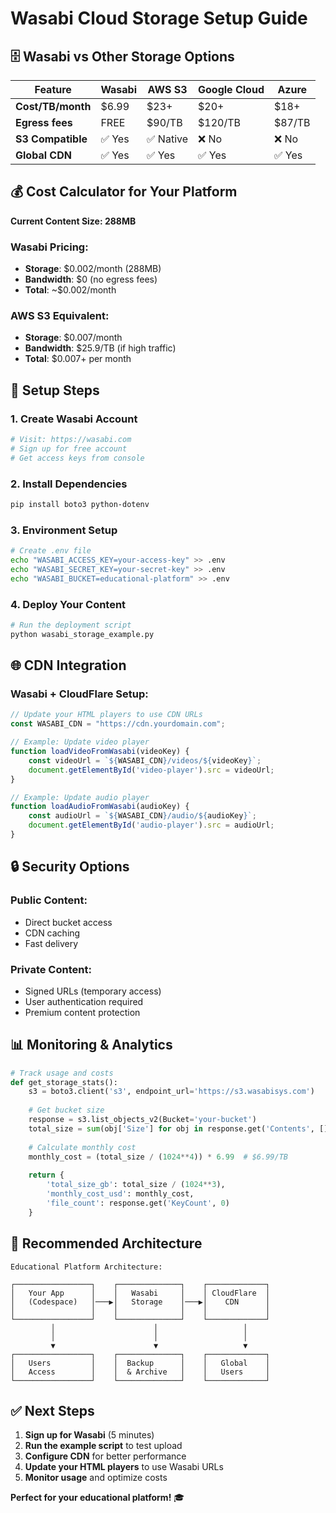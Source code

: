 # Wasabi Cloud Storage Setup Guide

## 🗄️ Wasabi vs Other Storage Options

| Feature | Wasabi | AWS S3 | Google Cloud | Azure |
|---------|--------|--------|--------------|-------|
| **Cost/TB/month** | $6.99 | $23+ | $20+ | $18+ |
| **Egress fees** | FREE | $90/TB | $120/TB | $87/TB |
| **S3 Compatible** | ✅ Yes | ✅ Native | ❌ No | ❌ No |
| **Global CDN** | ✅ Yes | ✅ Yes | ✅ Yes | ✅ Yes |

## 💰 Cost Calculator for Your Platform

**Current Content Size: 288MB**

### Wasabi Pricing:
- **Storage**: $0.002/month (288MB)
- **Bandwidth**: $0 (no egress fees)
- **Total**: ~$0.002/month

### AWS S3 Equivalent:
- **Storage**: $0.007/month  
- **Bandwidth**: $25.9/TB (if high traffic)
- **Total**: $0.007+ per month

## 🚀 Setup Steps

### 1. Create Wasabi Account
```bash
# Visit: https://wasabi.com
# Sign up for free account
# Get access keys from console
```

### 2. Install Dependencies
```bash
pip install boto3 python-dotenv
```

### 3. Environment Setup
```bash
# Create .env file
echo "WASABI_ACCESS_KEY=your-access-key" >> .env
echo "WASABI_SECRET_KEY=your-secret-key" >> .env
echo "WASABI_BUCKET=educational-platform" >> .env
```

### 4. Deploy Your Content
```bash
# Run the deployment script
python wasabi_storage_example.py
```

## 🌐 CDN Integration

### Wasabi + CloudFlare Setup:
```javascript
// Update your HTML players to use CDN URLs
const WASABI_CDN = "https://cdn.yourdomain.com";

// Example: Update video player
function loadVideoFromWasabi(videoKey) {
    const videoUrl = `${WASABI_CDN}/videos/${videoKey}`;
    document.getElementById('video-player').src = videoUrl;
}

// Example: Update audio player  
function loadAudioFromWasabi(audioKey) {
    const audioUrl = `${WASABI_CDN}/audio/${audioKey}`;
    document.getElementById('audio-player').src = audioUrl;
}
```

## 🔒 Security Options

### Public Content:
- Direct bucket access
- CDN caching
- Fast delivery

### Private Content:
- Signed URLs (temporary access)
- User authentication required
- Premium content protection

## 📊 Monitoring & Analytics

```python
# Track usage and costs
def get_storage_stats():
    s3 = boto3.client('s3', endpoint_url='https://s3.wasabisys.com')
    
    # Get bucket size
    response = s3.list_objects_v2(Bucket='your-bucket')
    total_size = sum(obj['Size'] for obj in response.get('Contents', []))
    
    # Calculate monthly cost
    monthly_cost = (total_size / (1024**4)) * 6.99  # $6.99/TB
    
    return {
        'total_size_gb': total_size / (1024**3),
        'monthly_cost_usd': monthly_cost,
        'file_count': response.get('KeyCount', 0)
    }
```

## 🎯 Recommended Architecture

```
Educational Platform Architecture:

┌─────────────────┐    ┌──────────────┐    ┌─────────────┐
│   Your App      │    │   Wasabi     │    │ CloudFlare  │
│   (Codespace)   │───▶│   Storage    │───▶│    CDN      │
│                 │    │              │    │             │
└─────────────────┘    └──────────────┘    └─────────────┘
         │                      │                   │
         │                      │                   │
         ▼                      ▼                   ▼
┌─────────────────┐    ┌──────────────┐    ┌─────────────┐
│   Users         │    │  Backup      │    │   Global    │
│   Access        │    │  & Archive   │    │   Users     │
└─────────────────┘    └──────────────┘    └─────────────┘
```

## ✅ Next Steps

1. **Sign up for Wasabi** (5 minutes)
2. **Run the example script** to test upload
3. **Configure CDN** for better performance  
4. **Update your HTML players** to use Wasabi URLs
5. **Monitor usage** and optimize costs

**Perfect for your educational platform!** 🎓
